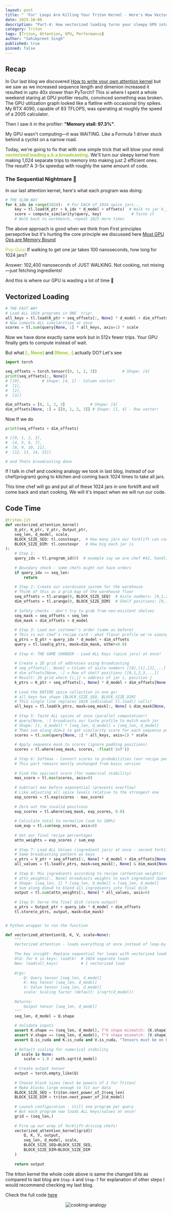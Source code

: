 ```yaml
---
layout: post
title: " 'For' Loops Are Killing Your Triton Kernel - Here's How Vectorized Loading Saves It"
date: 2025-10-06
description: "Part-4: How vectorized loading turns your sleepy GPU into a computational beast - from 1024 memory trips to just 2"
category: Triton
tags: [Triton, Attention, GPU, Performance]
author: "Sahibpreet Singh"
published: true
pinned: false
---
```


## Recap 
In Our last blog we discovered [How to write your own attention kernel](https://sahibpreetsingh12.github.io/posts/attention-isn-t-magic-building-the-kernel-that-powers-llms-from-scratch/) but we saw as we increased sequence length and dimenion increased it resulted in upto 40x slower than PyTorch? This si where I spent a whole weekend staring at GPU profiler results, convinced something was broken. The GPU utilization graph looked like a flatline with occasional tiny spikes. My RTX 4090, capable of 83 TFLOPS, was operating at roughly the speed of a 2005 calculator.

Then I saw it in the profiler: **"Memory stall: 97.3%"**.

My GPU wasn't computing—it was WAITING. Like a Formula 1 driver stuck behind a cyclist on a narrow road. 

Today, we're going to fix that with one simple trick that will blow your mind: **<span style="color: #9ACD32; font-weight: bold;">vectorized loading a.k.a broadcasting</span>**. We'll turn our sleepy kernel from making 1,024 separate trips to memory into making just 2 efficient ones. The result? A 3-5x speedup with roughly the same amount of code.

### The Sequential Nightmare 🐌

In our last attention kernel, here's what each program was doing:

```python
# THE SLOW WAY 
for k_idx in range(1024):  # For EACH of 1024 spice jars...
    key = tl.load(K_ptr + k_idx * d_model + offsets)  # Walk to jar k_idx
    score = compute_similarity(query, key)             # Taste it
    # Walk back to workbench, repeat 1023 more times 
```
The above approach is good when we think from First principles persepctive but it's hurting the core principle we discussed here <span style="color: #9ACD32;">[Most GPU Ops are Memory Bound](https://sahibpreetsingh12.github.io/posts/the-first-rule-of-fast-triton-kernels-coalesce-your-memory-access/#:~:text=But%20What%20is%20GPU%20Reality%3A%20Most%20operations%20(including%20our%20vector%20addition)%20are%20memory%20bound%20%2D%20we%20spend%20more%20time%20waiting%20for)</span>

<span style="color: #9ACD32;">Pop Quiz</span>: If walking to get one jar takes 100 nanoseconds, how long for 1024 jars?

<span>Answer</span>: 102,400 nanoseconds of JUST WALKING. Not cooking, not mixing—just fetching ingredients!

And this is where our GPU is wasting a lot of time 🚚

## Vectorized Loading 

```python
# THE FAST WAY 
# Load ALL 1024 programs in ONE  trip!
all_keys = tl.load(K_ptr + seq_offsets[:, None] * d_model + dim_offsets[None, :])
# Now compute ALL similarities at once
scores = tl.sum(query[None, :] * all_keys, axis=1) * scale
```
Now we have done exactly same work but in 512x fewer trips. Your GPU finally gets to compute instead of wait.

But what <span style="color: #9ACD32; font-weight: bold;">[:, None]</span> and <span style="color: #9ACD32; font-weight: bold;">[None, :]</span> actually DO? Let's see

```python
import torch

seq_offsets = torch.tensor([0, 1, 2, 3])           # Shape: [4]
print(seq_offsets[:, None]) 
# [[0],         # Shape: [4, 1] - Column vector!
#  [1],
#  [2],
#  [3]]

dim_offsets = [0, 1, 2, 3]           # Shape: [4]
dim_offsets[None, :] = [[0, 1, 2, 3]] # Shape: [1, 4] - Row vector!
```

Now If we do 
```python
print(seq_offsets + dim_offsets)

# [[0, 1, 2, 3],
#  [4, 5, 6, 7],
#  [8, 9, 10, 11],
#  [12, 13, 14, 15]]

# and Thats broadcasting done
```
If I talk in chef and cooking analogy we took in last blog. Instead of our chef(program) going to kitchen and coming back 1024 times to take all jars.

This time chef will go and put all of these 1024 jars in one forklift and will come back and start cooking. We will it's impact when we will run our code.


## Code Time

```python
@triton.jit
def vectorized_attention_kernel(
    Q_ptr, K_ptr, V_ptr, Output_ptr,
    seq_len, d_model, scale,
    BLOCK_SIZE_SEQ: tl.constexpr,  # How many jars our forklift can carry
    BLOCK_SIZE_DIM: tl.constexpr   # How big each jar is
):
    # Step 1: 
    query_idx = tl.program_id(0)  # example say we are chef #42, handling order #42"
    
    # Boundary check - some chefs might not have orders
    if query_idx >= seq_len:
        return
    
    # Step 2: Create our coordinate system for the warehouse
    # Think of this as a grid map of the warehouse floor
    seq_offsets = tl.arange(0, BLOCK_SIZE_SEQ)  # Aisle numbers: [0,1,2,...,127]
    dim_offsets = tl.arange(0, BLOCK_SIZE_DIM)  # Shelf positions: [0,1,2,...,127]
    
    # Safety checks - don't try to grab from non-existent shelves
    seq_mask = seq_offsets < seq_len
    dim_mask = dim_offsets < d_model
    
    # Step 3: Load our customer's order (same as before)
    # This is our chef's recipe card - what flavor profile we're aiming for
    q_ptrs = Q_ptr + query_idx * d_model + dim_offsets
    query = tl.load(q_ptrs, mask=dim_mask, other=0.0)
    
    # Step 4: THE GAME CHANGER - Load ALL Keys (spice jars) at once!
    
    # Create a 2D grid of addresses using broadcasting
    # seq_offsets[:, None] = Column of aisle numbers [[0],[1],[2],...]
    # dim_offsets[None, :] = Row of shelf positions [[0,1,2,3,...]]
    # Result: 2D grid where [i,j] = address of jar i, position j
    k_ptrs = K_ptr + seq_offsets[:, None] * d_model + dim_offsets[None, :]
    
    # Load the ENTIRE spice collection in one go!
    # all_keys has shape [BLOCK_SIZE_SEQ, BLOCK_SIZE_DIM]
    # This single line replaces 1024 individual tl.load() calls!
    all_keys = tl.load(k_ptrs, mask=seq_mask[:, None] & dim_mask[None, :], other=0.0)
    
    # Step 5: Taste ALL spices at once (parallel computation!)
    # query[None, :] broadcasts our taste profile to match each jar
    # Shape: [1, d_model] * [seq_len, d_model] = [seq_len, d_model]
    # Then sum along dim=1 to get similarity score for each sequence position
    scores = tl.sum(query[None, :] * all_keys, axis=1) * scale
    
    # Apply sequence mask to scores (ignore padding positions)
    scores = tl.where(seq_mask, scores, -float('inf'))
    
    # Step 6: Softmax - Convert scores to probabilities (our recipe percentages)
    # This part remains mostly unchanged from basic version
    
    # Find the spiciest score (for numerical stability)
    max_score = tl.max(scores, axis=0)
    
    # Subtract max before exponential (prevents overflow)
    # Like adjusting all spice levels relative to the strongest one
    exp_scores = tl.exp(scores - max_score)
    
    # Zero out the invalid positions
    exp_scores = tl.where(seq_mask, exp_scores, 0.0)
    
    # Calculate total to normalize (sum to 100%)
    sum_exp = tl.sum(exp_scores, axis=0)
    
    # Get our final recipe percentages
    attn_weights = exp_scores / sum_exp
    
    # Step 7: Load ALL Values (ingredient jars) at once - second forklift trip!
    # Same broadcasting pattern as keys
    v_ptrs = V_ptr + seq_offsets[:, None] * d_model + dim_offsets[None, :]
    all_values = tl.load(v_ptrs, mask=seq_mask[:, None] & dim_mask[None, :], other=0.0)
    
    # Step 8: Mix ingredients according to recipe (attention weights)
    # attn_weights[:, None] broadcasts weights to each ingredient dimension
    # Shape: [seq_len, 1] * [seq_len, d_model] = [seq_len, d_model]
    # Sum along dim=0 to blend all ingredients into final dish
    output = tl.sum(attn_weights[:, None] * all_values, axis=0)
    
    # Step 9: Serve the final dish (store output)
    o_ptrs = Output_ptr + query_idx * d_model + dim_offsets
    tl.store(o_ptrs, output, mask=dim_mask)


# Python wrapper to run the function

def vectorized_attention(Q, K, V, scale=None):
    """
    Vectorized attention - loads everything at once instead of loop-by-loop
    
    The key insight: Replace sequential for loops with vectorized loads
    Old: for k in keys: load(k)  # 1024 separate loads
    New: load(all_keys)          # 1 vectorized load
    
    Args:
        Q: Query tensor [seq_len, d_model]
        K: Key tensor [seq_len, d_model]  
        V: Value tensor [seq_len, d_model]
        scale: Scaling factor (default: 1/sqrt(d_model))
    
    Returns:
        Output tensor [seq_len, d_model]
    """
    seq_len, d_model = Q.shape
    
    # Validate inputs
    assert K.shape == (seq_len, d_model), f"K shape mismatch: {K.shape}"
    assert V.shape == (seq_len, d_model), f"V shape mismatch: {V.shape}"
    assert Q.is_cuda and K.is_cuda and V.is_cuda, "Tensors must be on GPU"
    
    # Default scaling for numerical stability
    if scale is None:
        scale = 1.0 / math.sqrt(d_model)
    
    # Create output tensor
    output = torch.empty_like(Q)
    
    # Choose block sizes (must be powers of 2 for Triton)
    # Make blocks large enough to fit our data
    BLOCK_SIZE_SEQ = triton.next_power_of_2(seq_len)
    BLOCK_SIZE_DIM = triton.next_power_of_2(d_model)
    
    # Launch configuration - still one program per query
    # But each program now loads ALL keys/values at once!
    grid = (seq_len,)
    
    # Fire up our army of forklift-driving chefs!
    vectorized_attention_kernel[grid](
        Q, K, V, output,
        seq_len, d_model, scale,
        BLOCK_SIZE_SEQ=BLOCK_SIZE_SEQ,
        BLOCK_SIZE_DIM=BLOCK_SIZE_DIM
    )
    
    return output
```

The triton kernel the whole code above is same the changed bits as compared to last blog are `Step-4` and `Step-7` for explanation of other steps I would recommend checking my last blog.

Check the full code [here](https://github.com/sahibpreetsingh12/triton-learning/tree/main/triton-attention-series/02_vectorized_attention)

<div align="center">
  <img src="{{ site.baseurl }}/assets/blog-4-vectorized-attention/vectorized_loading.png" alt="cooking-analogy" style="max-width: 100%; height: auto;">
</div>